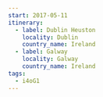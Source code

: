 ```yaml
---
start: 2017-05-11
itinerary:
  - label: Dublin Heuston
    locality: Dublin
    country_name: Ireland
  - label: Galway
    locality: Galway
    country_name: Ireland
tags:
  - i4oG1
---
```

